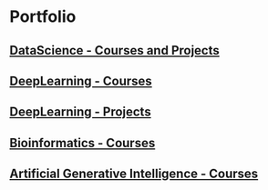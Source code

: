 # Portfolio

## [DataScience - Courses and Projects](https://github.com/TomasHermosillaa/Portfolio/tree/main/Courses-DataScience)

## [DeepLearning - Courses](https://github.com/TomasHermosillaa/Portfolio/tree/main/Courses-DeepLearning)

## [DeepLearning - Projects](https://github.com/TomasHermosillaa/Portfolio/tree/main/Projects)

## [Bioinformatics - Courses](https://github.com/TomasHermosillaa/Portfolio/tree/main/Courses-Bioinformatics)

## [Artificial Generative Intelligence - Courses](https://github.com/TomasHermosillaa/Portfolio/tree/main/Courses-AGI)




